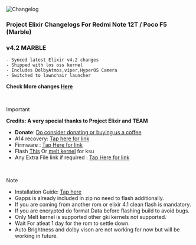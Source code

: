![Changelog](https://i.imgur.com/MsgqFFz.png)

### Project Elixir Changelogs For Redmi Note 12T / Poco F5 (Marble)

### v4.2 MARBLE
```
- Synced latest Elixir v4.2 changes
- Shipped with los oss kernel
- Includes DolbyAtmos,viper,HyperOS Camera
- Switched to lawnchair launcher
```
**Check More changes [Here](https://github.com/Chaitanyakm/device_xiaomi_sm8450-common)**

<br>

> [!Important]
> **Credits: A very special thanks to Project Elixir and TEAM**
> - **Donate**: [Do consider donating or buying us a coffee](https://projectelixiros.com/donate)
> - A14 recovery: [Tap here for link](https://www.pling.com/p/2131814/)
> - Firmware : [Tap Here for link](https://xiaomifirmwareupdater.com/firmware/marble/)
> - Flash [This](https://sourceforge.net/projects/marble-builds/files/losksu/LosKsu.zip/download) Or [melt kernel](https://t.me/paradoxkernelmarblediscussion) for ksu
> - Any Extra File link if required : [Tap Here for link](https://sourceforge.net/projects/project-elixir/files/fourteen)

<br>

> [!Note]
> * Installation Guide: [Tap here](https://github.com/ProjectElixir-Devices/Wiki/)
> * Gapps is already included in zip no need to flash additionally.
> * If you are coming from another rom or elixir 4.1 clean flash is mandatory.
> * If you are encrypted do format Data before flashing build to avoid bugs.
> * Only Melt kernel is supported other gki kernels not supported.
> * Wait For atleat 1 day for the rom to settle down.
> * Auto Brightness and dolby vison are not working for now but will be working in future.
